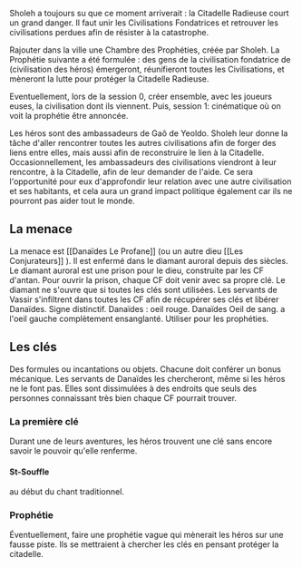 Sholeh a toujours su que ce moment arriverait : la Citadelle Radieuse court un grand danger. Il faut unir les Civilisations Fondatrices et retrouver les civilisations perdues afin de résister à la catastrophe.
 
Rajouter dans la ville une Chambre des Prophéties, créée par Sholeh. La Prophétie suivante a été formulée : des gens de la civilisation fondatrice de (civilisation des héros) émergeront, réunifieront toutes les Civilisations, et mèneront la lutte pour protéger la Citadelle Radieuse.
 
Eventuellement, lors de la session 0, créer ensemble, avec les joueurs euses, la civilisation dont ils viennent. Puis, session 1: cinématique où on voit la prophétie être annoncée.
 
Les héros sont des ambassadeurs de Gaô de Yeoldo. Sholeh leur donne la tâche d'aller rencontrer toutes les autres civilisations afin de forger des liens entre elles, mais aussi afin de reconstruire le lien à la Citadelle. Occasionnellement, les ambassadeurs des civilisations viendront à leur rencontre, à la Citadelle, afin de leur demander de l'aide. Ce sera l'opportunité pour eux d'approfondir leur relation avec une autre civilisation et ses habitants, et cela aura un grand impact politique également car ils ne pourront pas aider tout le monde.
 
## La menace

La menace est [[Danaïdes Le Profane]] (ou un autre dieu [[Les Conjurateurs]] ). Il est enfermé dans le diamant auroral depuis des siècles. Le diamant auroral est une prison pour le dieu, construite par les CF d'antan. Pour ouvrir la prison, chaque CF doit venir avec sa propre clé. Le diamant ne s'ouvre que si toutes les clés sont utilisées. Les servants de Vassir s'infiltrent dans toutes les CF afin de récupérer ses clés et libérer Danaïdes.
Signe distinctif. Danaïdes : oeil rouge. Danaïdes Oeil de sang. a l'oeil gauche complètement ensanglanté. Utiliser pour les prophéties. 
## Les clés
Des formules ou incantations ou objets. Chacune doit conférer un bonus mécanique. 
Les servants de Danaïdes les chercheront, même si les héros ne le font pas. 
Elles sont dissimulées à des endroits que seuls des personnes connaissant très bien chaque CF pourrait trouver. 
### La première clé

Durant une de leurs aventures, les héros trouvent une clé sans encore savoir le pouvoir qu'elle renferme.

#### St-Souffle 
 au début du chant traditionnel. 
### Prophétie

Éventuellement, faire une prophétie vague qui mènerait les héros sur une fausse piste. Ils se mettraient à chercher les clés en pensant protéger la citadelle.